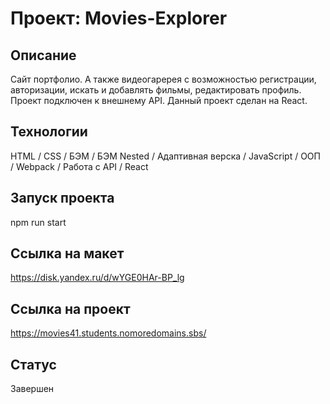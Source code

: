 # Проект: Movies-Explorer

## Описание
Сайт портфолио. А также видеогаререя с возможностью регистрации, авторизации, искать и добавлять фильмы, редактировать профиль. Проект подключен к внешнему API.
Данный проект сделан на React.

## Технологии

HTML / CSS / БЭМ / БЭМ Nested / Адаптивная верска / JavaScript / ООП / Webpack /
Работа с API / React

## Запуск проекта
npm run start

## Ссылка на макет

https://disk.yandex.ru/d/wYGE0HAr-BP_lg

## Ссылка на проект

https://movies41.students.nomoredomains.sbs/

## Статус
Завершен
